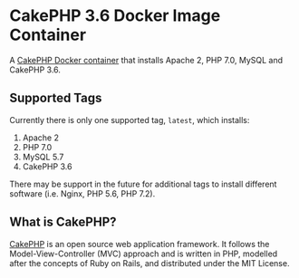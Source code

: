 # CakePHP 3.6 Docker Image Container
A [CakePHP Docker container][docker] that installs Apache 2, PHP 7.0, MySQL and
CakePHP 3.6.

## Supported Tags

Currently there is only one supported tag, `latest`, which installs:
 1. Apache 2
 2. PHP 7.0
 3. MySQL 5.7
 4. CakePHP 3.6

There may be support in the future for additional tags to install different
software (i.e. Nginx, PHP 5.6, PHP 7.2).

## What is CakePHP?

[CakePHP][cakephp] is an open source web application framework. It follows the
Model-View-Controller (MVC) approach and is written in PHP, modelled after the
concepts of Ruby on Rails, and distributed under the MIT License.

[cakephp]: http://cakephp.org
[docker]: https://hub.docker.com/r/justinhartman/cakephp3.5-php7-mysql-apache2/
